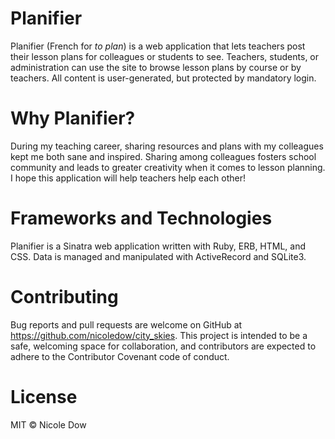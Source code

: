 # Planifier
Planifier (French for *to plan*) is a web application that lets teachers post their lesson plans for colleagues or students to see. Teachers, students, or administration can use the site to browse lesson plans by course or by teachers. All content is user-generated, but protected by mandatory login. 

# Why Planifier?
During my teaching career, sharing resources and plans with my colleagues kept me both sane and inspired. Sharing among colleagues fosters school community and leads to greater creativity when it comes to lesson planning. I hope this application will help teachers help each other!

# Frameworks and Technologies
Planifier is a Sinatra web application written with Ruby, ERB, HTML, and CSS. Data is managed and manipulated with ActiveRecord and SQLite3.

# Contributing
Bug reports and pull requests are welcome on GitHub at https://github.com/nicoledow/city_skies. This project is intended to be a safe, welcoming space for collaboration, and contributors are expected to adhere to the Contributor Covenant code of conduct.

# License
MIT © Nicole Dow
